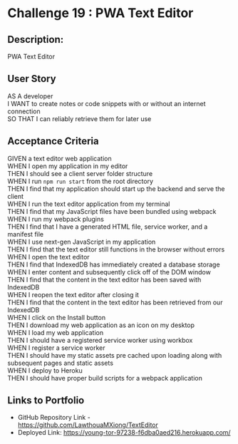  # Challenge 19 : PWA Text Editor

## **Description:**
PWA Text Editor

## **User Story**
AS A developer<br />
I WANT to create notes or code snippets with or without an internet connection<br />
SO THAT I can reliably retrieve them for later use<br />

## **Acceptance Criteria**
GIVEN a text editor web application<br />
WHEN I open my application in my editor<br />
THEN I should see a client server folder structure<br />
WHEN I run `npm run start` from the root directory<br />
THEN I find that my application should start up the backend and serve the client<br />
WHEN I run the text editor application from my terminal<br />
THEN I find that my JavaScript files have been bundled using webpack<br />
WHEN I run my webpack plugins<br />
THEN I find that I have a generated HTML file, service worker, and a manifest file<br />
WHEN I use next-gen JavaScript in my application<br />
THEN I find that the text editor still functions in the browser without errors<br />
WHEN I open the text editor<br />
THEN I find that IndexedDB has immediately created a database storage<br />
WHEN I enter content and subsequently click off of the DOM window<br />
THEN I find that the content in the text editor has been saved with IndexedDB<br />
WHEN I reopen the text editor after closing it<br />
THEN I find that the content in the text editor has been retrieved from our IndexedDB<br />
WHEN I click on the Install button<br />
THEN I download my web application as an icon on my desktop<br />
WHEN I load my web application<br />
THEN I should have a registered service worker using workbox<br />
WHEN I register a service worker<br />
THEN I should have my static assets pre cached upon loading along with subsequent pages and static assets<br />
WHEN I deploy to Heroku<br />
THEN I should have proper build scripts for a webpack application<br />

## **Links to Portfolio**
* GitHub Repository Link - https://github.com/LawthouaMXiong/TextEditor
* Deployed Link: https://young-tor-97238-f6dba0aed216.herokuapp.com/
